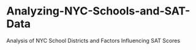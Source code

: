 # Analyzing-NYC-Schools-and-SAT-Data
Analysis of NYC School Districts and Factors Influencing SAT Scores

